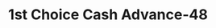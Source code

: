 ---
f_zip-code: 45895
f_state-code: OH
title: 1st Choice Cash Advance-48
f_phone: 419-738-3560
f_city-only: Wapakoneta
f_address: 116 E Auglaize Street Wapakoneta
f_location-unique-id: '48'
slug: 1st-choice-cash-advance-48
updated-on: '2024-05-30T13:46:58.046Z'
created-on: '2024-05-30T13:36:59.803Z'
published-on: '2024-05-30T13:54:32.469Z'
f_city-state: cms/city/wapakoneta-oh.md
f_company: cms/company/1st-choice-cash-advance.md
f_state: cms/state/ohio.md
layout: '[payday-loan].html'
tags: payday-loan
---